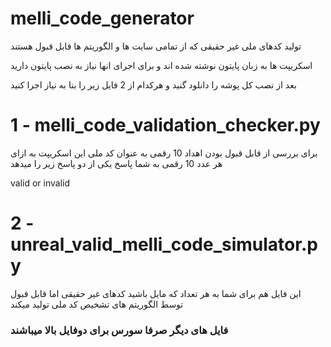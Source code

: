 # melli_code_generator
 تولید کدهای ملی غیر حقیقی که از تمامی سایت ها و الگوریتم ها قابل قبول هستند
 
 اسکریپت ها به زبان پایتون نوشته شده اند و برای اجرای انها نیاز به نصب پایتون دارید
 
 
 
 بعد از نصب کل پوشه را دانلود گنید و هرکدام از 2 فایل زیر را بنا به نیاز اجرا کنید
 
# 1   -  melli_code_validation_checker.py
برای بررسی از قابل قبول بودن اهداد 10 رقمی به عنوان کد ملی
این اسکریپت به ازای هر عدد 10 رقمی به شما پاسخ یکی از دو پاسخ زیر را میدهد

valid    or     invalid

# 2   -  unreal_valid_melli_code_simulator.py
این فایل هم برای شما به هر تعداد که مایل باشید کدهای غیر حقیقی اما قابل قبول توسط الگوریتم های تشخیص کد ملی تولید میکند



### فایل های دیگر صرفا سورس برای دوفایل بالا میباشند
